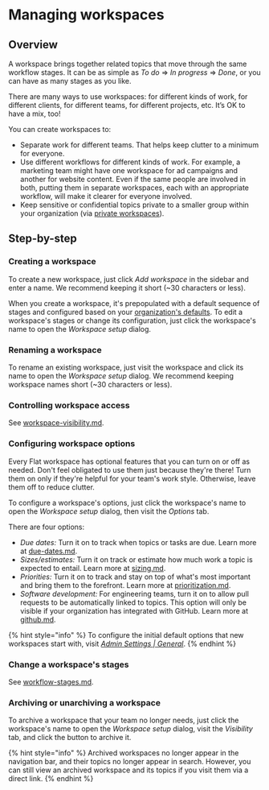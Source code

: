 # Managing workspaces

## Overview

A workspace brings together related topics that move through the same workflow stages. It can be as simple as _To do_ ⇒ _In progress_ ⇒ _Done_, or you can have as many stages as you like.

There are many ways to use workspaces: for different kinds of work, for different clients, for different teams, for different projects, etc. It’s OK to have a mix, too!

You can create workspaces to:

* Separate work for different teams. That helps keep clutter to a minimum for everyone.
* Use different workflows for different kinds of work. For example, a marketing team might have one workspace for ad campaigns and another for website content. Even if the same people are involved in both, putting them in separate workspaces, each with an appropriate workflow, will make it clearer for everyone involved.
* Keep sensitive or confidential topics private to a smaller group within your organization (via [private workspaces](workspace-visibility.md)).

## Step-by-step

### Creating a workspace

To create a new workspace, just click _Add workspace_ in the sidebar and enter a name. We recommend keeping it short (\~30 characters or less).

When you create a workspace, it's prepopulated with a default sequence of stages and configured based on your [organization's defaults](../setup/managing-your-organization.md). To edit a workspace's stages or change its configuration, just click the workspace's name to open the _Workspace setup_ dialog.

### Renaming a workspace

To rename an existing workspace, just visit the workspace and click its name to open the _Workspace setup_ dialog. We recommend keeping workspace names short (\~30 characters or less).

### Controlling workspace access

See [workspace-visibility.md](workspace-visibility.md "mention").

### Configuring workspace options

Every Flat workspace has optional features that you can turn on or off as needed. Don't feel obligated to use them just because they're there! Turn them on only if they're helpful for your team's work style. Otherwise, leave them off to reduce clutter.

To configure a workspace's options, just click the workspace's name to open the _Workspace setup_ dialog, then visit the _Options_ tab.

There are four options:

* _Due dates:_ Turn it on to track when topics or tasks are due. Learn more at [due-dates.md](../topics/due-dates.md "mention").
* _Sizes/estimates:_ Turn it on track or estimate how much work a topic is expected to entail. Learn more at [sizing.md](../topics/sizing.md "mention").
* _Priorities:_ Turn it on to track and stay on top of what's most important and bring them to the forefront. Learn more at [prioritization.md](../topics/prioritization.md "mention").
* _Software development:_ For engineering teams, turn it on to allow pull requests to be automatically linked to topics. This option will only be visible if your organization has integrated with GitHub. Learn more at [github.md](../integrations/github.md "mention").

{% hint style="info" %}
To configure the initial default options that new workspaces start with, visit [_Admin Settings | General_](https://go.flat.app/settings/general).
{% endhint %}

### Change a workspace's stages

See [workflow-stages.md](workflow-stages.md "mention").

### Archiving or unarchiving a workspace

To archive a workspace that your team no longer needs, just click the workspace's name to open the _Workspace setup_ dialog, visit the _Visibility_ tab, and click the button to archive it.

{% hint style="info" %}
Archived workspaces no longer appear in the navigation bar, and their topics no longer appear in search. However, you can still view an archived workspace and its topics if you visit them via a direct link.
{% endhint %}
